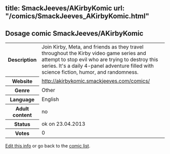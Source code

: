 title: SmackJeeves/AKirbyKomic
url: "/comics/SmackJeeves_AKirbyKomic.html"
---
Dosage comic SmackJeeves/AKirbyKomic
-----------------------------------------

<table class="comicinfo">
<tr>
<th>Description</th><td>Join Kirby, Meta, and friends as they travel throughout the Kirby video game series and attempt to stop evil who are trying to destroy this series. It's a daily 4-panel adventure filled with science fiction, humor, and randomness.</td>
</tr>
<tr>
<th>Website</th><td><a href="http://akirbykomic.smackjeeves.com/comics/">http://akirbykomic.smackjeeves.com/comics/</a></td>
</tr>
<tr>
<th>Genre</th><td>Other</td>
</tr>
<tr>
<th>Language</th><td>English</td>
</tr>
<tr>
<th>Adult content</th><td>no</td>
</tr>
<tr>
<th>Status</th><td>ok on 23.04.2013</td>
</tr>
<tr>
<th>Votes</th><td>0</div></td>
</tr>
</table>

[Edit this info](/comics/SmackJeeves_AKirbyKomic_edit.html) or go back to the [comic list](../comic-index.html).

